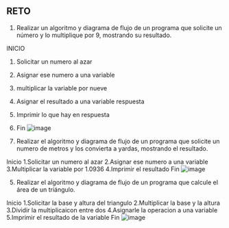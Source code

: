 ## RETO
1. Realizar un algoritmo y diagrama de flujo de un programa que solicite un número y lo multiplique por 9, mostrando su resultado.

INICIO
1. Solicitar un numero al azar
2. Asignar ese numero a una variable
3. multiplicar la variable por nueve
4. Asignar el resultado a una variable respuesta
5. Imprimir lo que hay en respuesta
6. Fin
![image](https://user-images.githubusercontent.com/101816484/160921660-85d57bb1-be8e-4ce2-bd52-dbed01b1c038.png)



3. Realizar el algoritmo y diagrama de flujo de un programa que solicite un numero de metros y los convierta a yardas, mostrando el resultado.

Inicio
1.Solicitar un numero al azar
2.Asignar ese numero a una variable
3.Multiplicar la variable por 1.0936
4.Imprimir el resultado
Fin
![image](https://user-images.githubusercontent.com/101816484/160926903-ba61aafb-2d88-4488-8c6c-474199a17b08.png)

5. Realizar el algoritmo y diagrama de flujo de un programa que calcule el área de un triángulo.

Inicio
1.Solicitar la base y altura del triangulo
2.Multiplicar la base y la altura
3.Dividir la multiplicaicon entre dos
4.Asignarle la operacion a una variable
5.Imprimir el resultado de la variable
Fin
![image](https://user-images.githubusercontent.com/101816484/160927158-58cb1e7a-29f2-4cf4-83e9-21ae0f299522.png)
